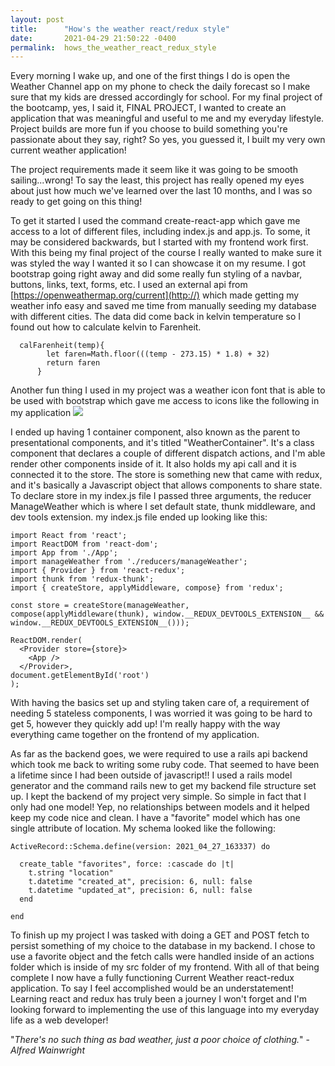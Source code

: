 ```yaml
---
layout: post
title:      "How's the weather react/redux style"
date:       2021-04-29 21:50:22 -0400
permalink:  hows_the_weather_react_redux_style
---
```



Every morning I wake up, and one of the first things I do is open the Weather Channel app on my phone to check the daily forecast so I make sure that my kids are dressed accordingly for school. For my final project of the bootcamp, yes, I said it, FINAL PROJECT, I wanted to create an application that was meaningful and useful to me and my everyday lifestyle. Project builds are more fun if you choose to build something you're passionate about they say, right? So yes, you guessed it, I built my very own current weather application!

The project requirements made it seem like it was going to be smooth sailing...wrong! To say the least, this project has really opened my eyes about just how much we've learned over the last 10 months, and I was so ready to get going on this thing! 

To get it started I used the command create-react-app which gave me access to a lot of different files, including index.js and app.js.  To some, it may be considered backwards, but I started with my frontend work first. With this being my final project of the course I really wanted to make sure it was styled the way I wanted it so I can showcase it on my resume. I got bootstrap going right away and did some really fun styling of a navbar, buttons, links, text, forms, etc. I used an external api from [https://openweathermap.org/current](http://) which made getting my weather info easy and saved me time from manually seeding my database with different cities. The data did come back in kelvin temperature so I found out how to calculate kelvin to Farenheit. 
```
  calFarenheit(temp){
        let faren=Math.floor(((temp - 273.15) * 1.8) + 32)
        return faren
      }
```
Another fun thing I used in my project was a weather icon font that is able to be used with bootstrap which gave me access to icons like the following in my application
 ![](https://camo.githubusercontent.com/91fd4b7a52c88bca80c99267c5189b910fcf176d2067a2917f7b55ccdece3b7d/687474703a2f2f692e696d6775722e636f6d2f586d5a573271332e706e67)
 
 I ended up having 1 container component, also known as the parent to presentational components, and it's titled "WeatherContainer". It's a class component that declares a couple of different dispatch actions, and I'm able render other components inside of it.  It also  holds my api call  and it is connected it to the store.  The store is something new that came with redux, and it's basically a Javascript object that allows components to share state. To declare store in my index.js file  I passed three arguments, the reducer ManageWeather which is where I set default state, thunk middleware, and dev tools extension. my index.js file ended up looking like this:

```
import React from 'react';
import ReactDOM from 'react-dom';
import App from './App';
import manageWeather from './reducers/manageWeather';
import { Provider } from 'react-redux';
import thunk from 'redux-thunk';
import { createStore, applyMiddleware, compose} from 'redux';

const store = createStore(manageWeather, compose(applyMiddleware(thunk), window.__REDUX_DEVTOOLS_EXTENSION__ && window.__REDUX_DEVTOOLS_EXTENSION__()));

ReactDOM.render(
  <Provider store={store}>
    <App />
  </Provider>,
document.getElementById('root')
);
```
 
 With having the basics set up and styling taken care of,  a requirement of needing  5 stateless components, I was worried it was going to be hard to get 5, however they quickly add up! I'm really happy with the way everything came together on the frontend of my application.

As far as the backend goes, we were required to use a rails api backend which took me back to writing some ruby code. That seemed to have been a lifetime since I had been outside of javascript!! I used a rails model generator  and the command rails new to get my backend file structure set up. I kept the backend of my project very simple. So simple in fact that I only had one model! Yep, no relationships between models and it helped keep my code nice and clean.  I have a "favorite" model which has one single attribute of location. My schema looked like the following:

```
ActiveRecord::Schema.define(version: 2021_04_27_163337) do

  create_table "favorites", force: :cascade do |t|
    t.string "location"
    t.datetime "created_at", precision: 6, null: false
    t.datetime "updated_at", precision: 6, null: false
  end

end
```

To finish up my project I was tasked with doing a GET and POST fetch to persist something of my choice to the database in my backend. I chose to use a favorite object and the fetch calls were handled inside of an actions folder which is inside of my src folder of my frontend. With all of that being complete I now have a fully functioning Current Weather react-redux application. To say I feel accomplished would be an understatement! Learning react and redux has truly been a journey I won't forget and I'm looking forward to implementing the use of this language into my everyday life as a web developer!


"*There's no such thing as bad weather, just a poor choice of clothing.*" - *Alfred Wainwright*



